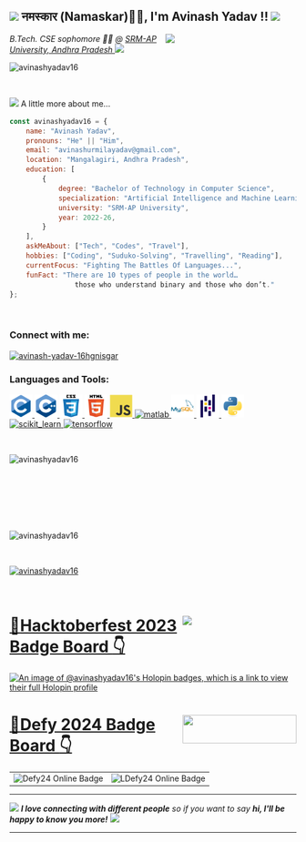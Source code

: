 <h2><img src="https://emojis.slackmojis.com/emojis/images/1531849430/4246/blob-sunglasses.gif?1531849430" width="30"/> नमस्कार (Namaskar)🙏🏻, I'm Avinash Yadav !! <img src="https://media.giphy.com/media/12oufCB0MyZ1Go/giphy.gif" width="50"></h2>

<img align='right' src="https://media.giphy.com/media/M9gbBd9nbDrOTu1Mqx/giphy.gif" width="230">
<p><em>B.Tech. CSE sophomore 🧑‍💻 @ <a href="https://srmap.edu.in/"> SRM-AP University, Andhra Pradesh
</a><img src="https://media.giphy.com/media/WUlplcMpOCEmTGBtBW/giphy.gif" width="30"> 
</em></p>

<p align="left"> <img src="https://komarev.com/ghpvc/?username=avinashyadav16&label=Profile%20views&color=0e75b6&style=flat" alt="avinashyadav16" /> </p>
<br>

<img src="https://media.giphy.com/media/VgCDAzcKvsR6OM0uWg/giphy.gif" width="50"> A little more about me...

```javascript
const avinashyadav16 = {
    name: "Avinash Yadav",
    pronouns: "He" || "Him",
    email: "avinashurmilayadav@gmail.com",
    location: "Mangalagiri, Andhra Pradesh",
    education: [
        {
            degree: "Bachelor of Technology in Computer Science",
            specialization: "Artificial Intelligence and Machine Learning",
            university: "SRM-AP University",
            year: 2022-26,
        }
    ],
    askMeAbout: ["Tech", "Codes", "Travel"],
    hobbies: ["Coding", "Suduko-Solving", "Travelling", "Reading"],
    currentFocus: "Fighting The Battles Of Languages...",
    funFact: "There are 10 types of people in the world…
                those who understand binary and those who don’t."
};
```

<br>

<h3 align="left">Connect with me:</h3>
<p align="left">
<a href="https://linkedin.com/in/avinash-yadav-16hgnisgar" target="blank"><img align="center" src="https://raw.githubusercontent.com/rahuldkjain/github-profile-readme-generator/master/src/images/icons/Social/linked-in-alt.svg" alt="avinash-yadav-16hgnisgar" height="30" width="40" /></a>
</p>

<h3 align="left">Languages and Tools:</h3>
<p align="left"> <a href="https://www.cprogramming.com/" target="_blank" rel="noreferrer"> <img src="https://raw.githubusercontent.com/devicons/devicon/master/icons/c/c-original.svg" alt="c" width="40" height="40"/> </a> <a href="https://www.w3schools.com/cpp/" target="_blank" rel="noreferrer"> <img src="https://raw.githubusercontent.com/devicons/devicon/master/icons/cplusplus/cplusplus-original.svg" alt="cplusplus" width="40" height="40"/> </a> <a href="https://www.w3schools.com/css/" target="_blank" rel="noreferrer"> <img src="https://raw.githubusercontent.com/devicons/devicon/master/icons/css3/css3-original-wordmark.svg" alt="css3" width="40" height="40"/> </a> <a href="https://www.w3.org/html/" target="_blank" rel="noreferrer"> <img src="https://raw.githubusercontent.com/devicons/devicon/master/icons/html5/html5-original-wordmark.svg" alt="html5" width="40" height="40"/> </a> <a href="https://developer.mozilla.org/en-US/docs/Web/JavaScript" target="_blank" rel="noreferrer"> <img src="https://raw.githubusercontent.com/devicons/devicon/master/icons/javascript/javascript-original.svg" alt="javascript" width="40" height="40"/> </a> <a href="https://www.mathworks.com/" target="_blank" rel="noreferrer"> <img src="https://upload.wikimedia.org/wikipedia/commons/2/21/Matlab_Logo.png" alt="matlab" width="40" height="40"/> </a> <a href="https://www.mysql.com/" target="_blank" rel="noreferrer"> <img src="https://raw.githubusercontent.com/devicons/devicon/master/icons/mysql/mysql-original-wordmark.svg" alt="mysql" width="40" height="40"/> </a> <a href="https://pandas.pydata.org/" target="_blank" rel="noreferrer"> <img src="https://raw.githubusercontent.com/devicons/devicon/2ae2a900d2f041da66e950e4d48052658d850630/icons/pandas/pandas-original.svg" alt="pandas" width="40" height="40"/> </a> <a href="https://www.python.org" target="_blank" rel="noreferrer"> <img src="https://raw.githubusercontent.com/devicons/devicon/master/icons/python/python-original.svg" alt="python" width="40" height="40"/> </a> <a href="https://scikit-learn.org/" target="_blank" rel="noreferrer"> <img src="https://upload.wikimedia.org/wikipedia/commons/0/05/Scikit_learn_logo_small.svg" alt="scikit_learn" width="40" height="40"/> </a> <a href="https://www.tensorflow.org" target="_blank" rel="noreferrer"> <img src="https://www.vectorlogo.zone/logos/tensorflow/tensorflow-icon.svg" alt="tensorflow" width="40" height="40"/> </a> </p>

<br>

<p><img align="left" src="https://github-readme-stats.vercel.app/api/top-langs?username=avinashyadav16&show_icons=true&locale=en&layout=compact" alt="avinashyadav16" /></p>

<!-- <p>&nbsp;<img align="center" src="https://github-readme-stats.vercel.app/api?username=avinashyadav16&show_icons=true&locale=en" alt="avinashyadav16" /></p> -->

<br><br><br>
<br><br><br>
<br>

<p><img align="center" src="https://github-readme-streak-stats.herokuapp.com/?user=avinashyadav16&" alt="avinashyadav16" /></p>
<br>

<p align="left"> <a href="https://github.com/ryo-ma/github-profile-trophy"><img src="https://github-profile-trophy.vercel.app/?username=avinashyadav16" alt="avinashyadav16" /></a> </p>
<br>

<h1 style="color: green"><img align="right", src="https://hacktoberfest.com/_next/static/media/logo-hacktoberfest--horizontal.ebc5fdc8.svg" width="200"><a href="https://www.holopin.io/@avinashyadav16#badges">📌<b><u>Hacktoberfest 2023 Badge Board </u></b>👇</a></h1>

[![An image of @avinashyadav16's Holopin badges, which is a link to view their full Holopin profile](https://holopin.me/avinashyadav16)](https://holopin.io/@avinashyadav16)

  <h1 style="color: green"><img align="right" src="https://www.defy24.xyz/_next/static/media/defy-logo.3f892679.svg" height="50" width="200"><a href="https://www.defy24.xyz/">📌<b><u>Defy 2024 Badge Board </u></b>👇</a></h1>

<table>
  <tr>
    <td>
    <img alt="Defy24 Online Badge" src="https://api.vaunt.dev/v1/github/entities/avinashyadav16/achievements?format=svg&limit=3&raw=true" width="100%">
    </td>
    <td>
    <img alt="LDefy24 Online Badge" src="https://api.vaunt.dev/v1/github/entities/avinashyadav16/achievements?format=svg&limit=3" width="100%">
    </td>
  </tr>
 </table>

---

<img src="https://media.giphy.com/media/LnQjpWaON8nhr21vNW/giphy.gif" width="60"> <em><b>I love connecting with different people</b> so if you want to say <b>hi, I'll be happy to know you more!</b> </em>
<img src="https://media.giphy.com/media/LnQjpWaON8nhr21vNW/giphy.gif" width="60">

---
